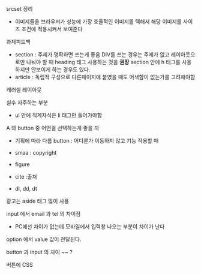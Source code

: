 srcset 정리

- 이미지들을 브라우저가 성능에 가장 효율적인 이미지를 택해서 해당 이미지를 사이즈 조건에 적용시켜서 보여준다

과제피드백

- section : 주제가 명확하면 쓰는게 좋음 DIV를 쓰는 경우는 주제가 없고 레이아웃으로만 나눠야 할 때
  heading 태그 사용하는 것을 **권장**
  section 안에 h 태그를 사용하지만 안보이게 하는 경우도 있다.
- article : 독립적 구성으로 다른페이지에 붙였을 때도 어색함이 없는가를 고려해야함

캐러셀 레이아웃

실수 자주하는 부분

- ul 안에 직계자식은 li 태그만 들어가야함

A 와 button 중 어떤걸 선택하는게 좋을 까

- 기획에 따라 다름
  button : 어디론가 이동하지 않고 기능 작용할 때

- smaa : copyright
- figure
- cite :출처
- dl, dd, dt

광고는 aside 태그 많이 사용

input 에서 email 과 tel 의 차이점

- PC에선 차이가 없는데 모바일에서 입력창 나오는 부분이 차이가 난다

option 에서 value 값이 전달된다.

button 과 input 의 차이 ~~ ?

버튼에 CSS
